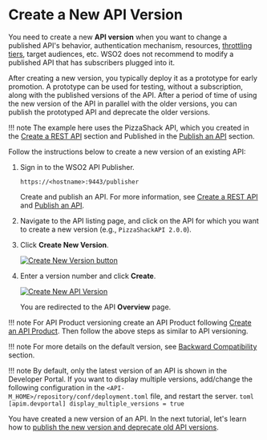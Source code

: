 # Create a New API Version

You need to create a new **API version** when you want to change a published API's behavior,
authentication mechanism, resources, [throttling tiers]({{base_path}}/design/rate-limiting/introducing-throttling-use-cases/), target audiences, etc. WSO2 does not recommend to modify a published API that has subscribers plugged into it.

After creating a new version, you typically deploy it as a prototype for early promotion.
A prototype can be used for testing, without a subscription, along with the published versions of the API. After a period of time of using the new version of the API in parallel with the older versions, you can publish the prototyped API and deprecate the older versions.

!!! note
    The example here uses the PizzaShack API, which you created in the
    [Create a REST API]({{base_path}}/design/create-api/create-rest-api/create-a-rest-api/) section and Published in the [Publish an API]({{base_path}}/deploy-and-publish/publish-on-dev-portal/publish-an-api/) section.

Follow the instructions below to create a new version of an existing API:

1.  Sign in to the WSO2 API Publisher.
     
     `https://<hostname>:9443/publisher` 
     
     Create and publish an API. For more information, see [Create a REST API]({{base_path}}/design/create-api/create-rest-api/create-a-rest-api/) and [Publish an API]({{base_path}}/deploy-and-publish/publish-on-dev-portal/publish-an-api/).

2.  Navigate to the API listing page, and click on the API for which you want to create a new version (e.g., `PizzaShackAPI 2.0.0`). 
                                        
3.  Click **Create New Version**.
     
     [![Create New Version button]({{base_path}}/assets/img/learn/create-new-version-button.png)]({{base_path}}/assets/img/learn/create-new-version-button.png)

4.  Enter a version number and click **Create**. 

     [![Create New API Version]({{base_path}}/assets/img/learn/create-new-api-version.png)]({{base_path}}/assets/img/learn/create-new-api-version.png)

     You are redirected to the API **Overview** page. 

!!! note
    For API Product versioning create an API Product following [Create an API Product]({{base_path}}/design/create-api-product/create-api-product). Then follow the above steps as similar to API versioning.

!!! note
    For more details on the default version, see [Backward Compatibility]({{base_path}}/design/api-versioning/backward-compatibility/) section.

!!! note
    By default, only the latest version of an API is shown in the Developer Portal. If you want to display multiple versions, add/change the following configuration in the `<API-M_HOME>/repository/conf/deployment.toml` file, and restart the server.
    ``` toml
       [apim.devportal]
       display_multiple_versions = true
    ```

You have created a new version of an API. In the next tutorial, let's learn how to
[publish the new version and deprecate old API versions]({{base_path}}/design/api-versioning/deprecate-the-old-version/).

